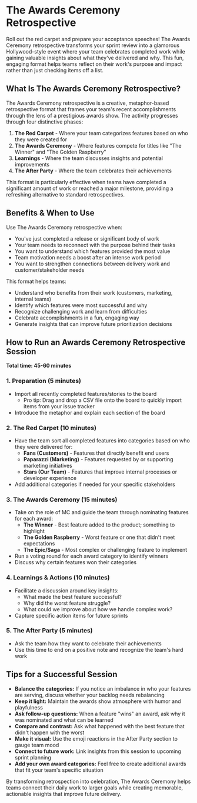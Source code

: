 # The Awards Ceremony Retrospective

Roll out the red carpet and prepare your acceptance speeches! The Awards Ceremony retrospective transforms your sprint review into a glamorous Hollywood-style event where your team celebrates completed work while gaining valuable insights about what they've delivered and why. This fun, engaging format helps teams reflect on their work's purpose and impact rather than just checking items off a list.

## What Is The Awards Ceremony Retrospective?

The Awards Ceremony retrospective is a creative, metaphor-based retrospective format that frames your team's recent accomplishments through the lens of a prestigious awards show. The activity progresses through four distinctive phases:

1. **The Red Carpet** - Where your team categorizes features based on who they were created for
2. **The Awards Ceremony** - Where features compete for titles like "The Winner" and "The Golden Raspberry"
3. **Learnings** - Where the team discusses insights and potential improvements
4. **The After Party** - Where the team celebrates their achievements

This format is particularly effective when teams have completed a significant amount of work or reached a major milestone, providing a refreshing alternative to standard retrospectives.

## Benefits & When to Use

Use The Awards Ceremony retrospective when:

- You've just completed a release or significant body of work
- Your team needs to reconnect with the purpose behind their tasks
- You want to understand which features provided the most value
- Team motivation needs a boost after an intense work period
- You want to strengthen connections between delivery work and customer/stakeholder needs

This format helps teams:
- Understand who benefits from their work (customers, marketing, internal teams)
- Identify which features were most successful and why
- Recognize challenging work and learn from difficulties
- Celebrate accomplishments in a fun, engaging way
- Generate insights that can improve future prioritization decisions

## How to Run an Awards Ceremony Retrospective Session

**Total time: 45-60 minutes**

### 1. Preparation (5 minutes)
- Import all recently completed features/stories to the board
  - Pro tip: Drag and drop a CSV file onto the board to quickly import items from your issue tracker
- Introduce the metaphor and explain each section of the board

### 2. The Red Carpet (10 minutes)
- Have the team sort all completed features into categories based on who they were delivered for:
  - **Fans (Customers)** - Features that directly benefit end users
  - **Paparazzi (Marketing)** - Features requested by or supporting marketing initiatives
  - **Stars (Our Team)** - Features that improve internal processes or developer experience
- Add additional categories if needed for your specific stakeholders

### 3. The Awards Ceremony (15 minutes)
- Take on the role of MC and guide the team through nominating features for each award:
  - **The Winner** - Best feature added to the product; something to highlight
  - **The Golden Raspberry** - Worst feature or one that didn't meet expectations
  - **The Epic/Saga** - Most complex or challenging feature to implement
- Run a voting round for each award category to identify winners
- Discuss why certain features won their categories

### 4. Learnings & Actions (10 minutes)
- Facilitate a discussion around key insights:
  - What made the best feature successful?
  - Why did the worst feature struggle?
  - What could we improve about how we handle complex work?
- Capture specific action items for future sprints

### 5. The After Party (5 minutes)
- Ask the team how they want to celebrate their achievements
- Use this time to end on a positive note and recognize the team's hard work

## Tips for a Successful Session

- **Balance the categories:** If you notice an imbalance in who your features are serving, discuss whether your backlog needs rebalancing
- **Keep it light:** Maintain the awards show atmosphere with humor and playfulness
- **Ask follow-up questions:** When a feature "wins" an award, ask why it was nominated and what can be learned
- **Compare and contrast:** Ask what happened with the best feature that didn't happen with the worst
- **Make it visual:** Use the emoji reactions in the After Party section to gauge team mood
- **Connect to future work:** Link insights from this session to upcoming sprint planning
- **Add your own award categories:** Feel free to create additional awards that fit your team's specific situation

By transforming retrospection into celebration, The Awards Ceremony helps teams connect their daily work to larger goals while creating memorable, actionable insights that improve future delivery.